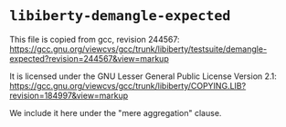 # `libiberty-demangle-expected`

This file is copied from gcc, revision 244567:
https://gcc.gnu.org/viewcvs/gcc/trunk/libiberty/testsuite/demangle-expected?revision=244567&view=markup

It is licensed under the GNU Lesser General Public License Version 2.1:
https://gcc.gnu.org/viewcvs/gcc/trunk/libiberty/COPYING.LIB?revision=184997&view=markup

We include it here under the "mere aggregation" clause.
